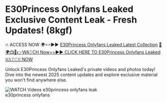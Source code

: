 # E30Princess Onlyfans Leaked Exclusive Content Leak - Fresh Updates! (8kgf)

🔥 ACCESS NOW 🌍==►► <a href="https://tinyurl.com/3fjeunct" rel="nofollow">E30Princess Onlyfans Leaked Latest Collection</a></h3>
[🔴🌍📺📱👉WA𝚃CH Now==►► CLICK HERE TO E30Princess Onlyfans Leaked 𝚆𝙰𝚃𝙲𝙷 NOW](https://tinyurl.com/3fjeunct)

Unlock E30Princess Onlyfans Leaked's private videos and photos today! Dive into the newest 2025 content updates and explore exclusive material you won’t find anywhere else.


<a href="https://tinyurl.com/3fjeunct" rel="nofollow" data-target="animated-image.originalLink"><img src="https://camo.githubusercontent.com/8a4f000d20f83aca3bf7ec5f350d767afa0574a8a352519fd8cfa583a6f93a33/68747470733a2f2f692e696d6775722e636f6d2f644a486b345a712e676966" alt="WATCH Videos" data-canonical-src="https://i.imgur.com/dJHk4Zq.gif" style="max-width: 100%; display: inline-block;" data-target="animated-image.originalImage"></a>
e30princess onlyfans leak<br>
e30princess onlyfans